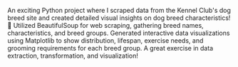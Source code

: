 An exciting Python project where I scraped data from the Kennel Club's dog breed site and created detailed visual insights on dog breed characteristics! 🐶
Utilized BeautifulSoup for web scraping, gathering breed names, characteristics, and breed groups.
Generated interactive data visualizations using Matplotlib to show distribution, lifespan, exercise needs, and grooming requirements for each breed group.
A great exercise in data extraction, transformation, and visualization!
